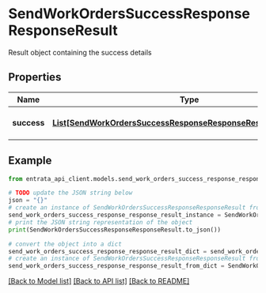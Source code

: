 # SendWorkOrdersSuccessResponseResponseResult

Result object containing the success details

## Properties

Name | Type | Description | Notes
------------ | ------------- | ------------- | -------------
**success** | [**List[SendWorkOrdersSuccessResponseResponseResultSuccessInner]**](SendWorkOrdersSuccessResponseResponseResultSuccessInner.md) | List of success messages | [optional] 

## Example

```python
from entrata_api_client.models.send_work_orders_success_response_response_result import SendWorkOrdersSuccessResponseResponseResult

# TODO update the JSON string below
json = "{}"
# create an instance of SendWorkOrdersSuccessResponseResponseResult from a JSON string
send_work_orders_success_response_response_result_instance = SendWorkOrdersSuccessResponseResponseResult.from_json(json)
# print the JSON string representation of the object
print(SendWorkOrdersSuccessResponseResponseResult.to_json())

# convert the object into a dict
send_work_orders_success_response_response_result_dict = send_work_orders_success_response_response_result_instance.to_dict()
# create an instance of SendWorkOrdersSuccessResponseResponseResult from a dict
send_work_orders_success_response_response_result_from_dict = SendWorkOrdersSuccessResponseResponseResult.from_dict(send_work_orders_success_response_response_result_dict)
```
[[Back to Model list]](../README.md#documentation-for-models) [[Back to API list]](../README.md#documentation-for-api-endpoints) [[Back to README]](../README.md)


